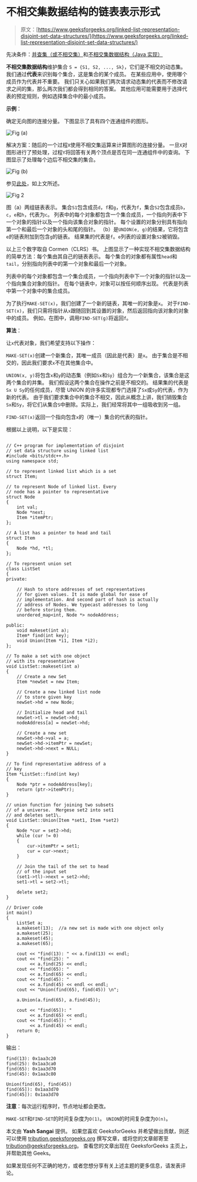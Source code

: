 # 不相交集数据结构的链表表示形式

> 原文：[https://www.geeksforgeeks.org/linked-list-representation-disjoint-set-data-structures/](https://www.geeksforgeeks.org/linked-list-representation-disjoint-set-data-structures/)

先决条件：[并查集（或不相交集）](https://www.geeksforgeeks.org/union-find/)和[不相交集数据结构（Java 实现）](https://www.geeksforgeeks.org/disjoint-set-data-structures-java-implementation/)

**不相交集数据结构**维护集合 `S = {S1, S2, ..., Sk}`，它们是不相交的动态集。 我们通过**代表**来识别每个集合，这是集合的某个成员。 在某些应用中，使用哪个成员作为代表并不重要。 我们只关心如果我们两次请求动态集的代表而不修改请求之间的集，那么两次我们都会得到相同的答案。 其他应用可能需要用于选择代表的预定规则，例如选择集合中的最小成员。

**示例**：

确定无向图的连接分量。 下图显示了具有四个连通组件的图形。

![Fig (a)](img/1fd4bc2556ab11c6ddb066638ceb1b16.png)

解决方案：随后的一个过程`X`使用不相交集运算来计算图形的连接分量。 一旦`X`对图形进行了预处理，过程`Y`将回答有关两个顶点是否在同一连通组件中的查询。 下图显示了处理每个边后不相交集的集合。

![Fig (b)](img/82fd05e1d348566b677f07d1a956829d.png) 

参见[此处](https://www.geeksforgeeks.org/union-find/)，如上文所述。

![Fig 2](img/c6e927bc3f140061a31b202d3dafb812.png) 

图（a）两组链表表示。 集合`S1`包含成员`d`，`f`和`g`，代表为`f`，集合`S2`包含成员`b`，`c`，`e`和`h`，代表为`c`。 列表中的每个对象都包含一个集合成员，一个指向列表中下一个对象的指针以及一个指向该集合对象的指针。 每个设置的对象分别具有指向第一个和最后一个对象的头和尾的指针。 （b）是`UNION(e, g)`的结果，它将包含`e`的链表附加到包含`g`的链表。 结果集的代表是`f`。`e`列表的设置对象`S2`被销毁。

以上三个数字取自 Cormen（CLRS）书。 上图显示了一种实现不相交集数据结构的简单方法：每个集由其自己的链表表示。 每个集合的对象都有属性`head`和`tail`，分别指向列表中的第一个对象和最后一个对象。

列表中的每个对象都包含一个集合成员，一个指向列表中下一个对象的指针以及一个指向集合对象的指针。 在每个链表中，对象可以按任何顺序出现。 代表是列表中第一个对象中的集合成员。

为了执行`MAKE-SET(x)`，我们创建了一个新的链表，其唯一的对象是`x`。 对于`FIND-SET(x)`，我们只需将指针从`x`跟随回到其设置的对象，然后返回指向该对象的对象中的成员。 例如，在图中，调用`FIND-SET(g)`将返回`f`。

**算法**：

让`x`代表对象，我们希望支持以下操作：

`MAKE-SET(x)`创建一个新集合，其唯一成员（因此是代表）是`x`。 由于集合是不相交的，因此我们要求`x`不在其他集合中。

`UNION(x, y)`将包含`x`和`y`的动态集（例如`Sx`和`Sy`）组合为一个新集合，该集合是这两个集合的并集。 我们假设这两个集合在操作之前是不相交的。 结果集的代表是`Sx U Sy`的任何成员，尽管 UNION 的许多实现都专门选择了`Sx`或`Sy`的代表，作为新的代表。 由于我们要求集合中的集合不相交，因此从概念上讲，我们销毁集合`Sx`和`Sy`，将它们从集合`S`中删除。实际上，我们经常将其中一组吸收到另一组。

`FIND-SET(x)`返回一个指向包含`x`的（唯一）集合的代表的指针。

根据以上说明，以下是实现：

```

// C++ program for implementation of disjoint 
// set data structure using linked list 
#include <bits/stdc++.h> 
using namespace std; 

// to represent linked list which is a set 
struct Item; 

// to represent Node of linked list. Every 
// node has a pointer to representative 
struct Node 
{ 
    int val; 
    Node *next; 
    Item *itemPtr; 
}; 

// A list has a pointer to head and tail 
struct Item 
{ 
    Node *hd, *tl; 
}; 

// To represent union set 
class ListSet 
{ 
private: 

    // Hash to store addresses of set representatives 
    // for given values. It is made global for ease of 
    // implementation. And second part of hash is actually 
    // address of Nodes. We typecast addresses to long 
    // before storing them. 
    unordered_map<int, Node *> nodeAddress; 

public: 
    void makeset(int a); 
    Item* find(int key); 
    void Union(Item *i1, Item *i2); 
}; 

// To make a set with one object 
// with its representative 
void ListSet::makeset(int a) 
{ 
    // Create a new Set 
    Item *newSet = new Item; 

    // Create a new linked list node 
    // to store given key 
    newSet->hd = new Node; 

    // Initialize head and tail 
    newSet->tl = newSet->hd; 
    nodeAddress[a] = newSet->hd; 

    // Create a new set 
    newSet->hd->val = a; 
    newSet->hd->itemPtr = newSet; 
    newSet->hd->next = NULL; 
} 

// To find representative address of a 
// key 
Item *ListSet::find(int key) 
{ 
    Node *ptr = nodeAddress[key]; 
    return (ptr->itemPtr); 
} 

// union function for joining two subsets 
// of a universe.  Mergese set2 into set1 
// and deletes set1\. 
void ListSet::Union(Item *set1, Item *set2) 
{ 
    Node *cur = set2->hd; 
    while (cur != 0) 
    { 
        cur->itemPtr = set1; 
        cur = cur->next; 
    } 

    // Join the tail of the set to head 
    // of the input set 
    (set1->tl)->next = set2->hd; 
    set1->tl = set2->tl; 

    delete set2; 
} 

// Driver code 
int main() 
{ 
    ListSet a; 
    a.makeset(13);  //a new set is made with one object only 
    a.makeset(25); 
    a.makeset(45); 
    a.makeset(65); 

    cout << "find(13): " << a.find(13) << endl; 
    cout << "find(25): "
         << a.find(25) << endl; 
    cout << "find(65): "
         << a.find(65) << endl; 
    cout << "find(45): "
         << a.find(45) << endl << endl; 
    cout << "Union(find(65), find(45)) \n"; 

    a.Union(a.find(65), a.find(45)); 

    cout << "find(65]): "
         << a.find(65) << endl; 
    cout << "find(45]): "
         << a.find(45) << endl; 
    return 0; 
} 

```

输出：

```
find(13): 0x1aa3c20
find(25): 0x1aa3ca0
find(65): 0x1aa3d70
find(45): 0x1aa3c80

Union(find(65), find(45)) 
find(65]): 0x1aa3d70
find(45]): 0x1aa3d70

```

**注意**：每次运行程序时，节点地址都会更改。

`MAKE-SET`和`FIND-SET`的时间复杂度为`O(1)`。 `UNION`的时间复杂度为`O(n)`。

本文由 **Yash Sangai** 提供。 如果您喜欢 GeeksforGeeks 并希望做出贡献，则还可以使用 [tribution.geeksforgeeks.org](http://www.contribute.geeksforgeeks.org) 撰写文章，或将您的文章邮寄至 tribution@geeksforgeeks.org。 查看您的文章出现在 GeeksforGeeks 主页上，并帮助其他 Geeks。

如果发现任何不正确的地方，或者您想分享有关上述主题的更多信息，请发表评论。

